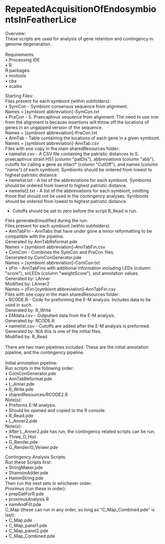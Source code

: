 # RepeatedAcquisitionOfEndosymbiontsInFeatherLice

Overview:<br>
These scripts are used for analysis of gene retention and contingency in genome degeneration.<br>
<br>
Requirements:<br>
• Processing IDE<br>
• R<br>
R packages:<br>
• mixtools<br>
• cba<br>
• scales<br>

Starting Files:<br>
Files present for each symbiont (within subfolders):<br>
    • SymCon - Symbiont consensus sequence from alignment.<br>
        Names = [symbiont abbreviation]-SymCon.txt<br>
    • PraCon - S. Praecaptivus sequence from alignment. The need to use one from the alignment is because insertions  will throw off the locations of genes in an ungapped version of the sequence.<br>
        Names = [symbiont abbreviation]-PraCon.txt<br>
    • AnnTab - Table containing the locations of each gene in a given symbiont.<br>
        Names = [symbiont abbreviation]-AnnTab.csv<br>
Files with one copy in the main sharedResources folder:<br>
    • namelist.csv  - A CSV file containing the patristic distances to S. praecaptivus strain HS1 (column "patDis"), abbreviations (column "abb"), cutoffs for calling a gene as intact* (column "CutOff"), and names (column "name") of each symbiont. Symbionts should be ordered from lowest to highest patristic distance.<br>
    • namelist.txt  - A list of the abbreviations for each symbiont. Symbionts should be ordered from lowest to highest patristic distance.<br>
    • namelist2.txt - A list of the abbreviations for each symbiont, omitting those that should not be used in the contingency analyses. Symbionts should be ordered from lowest to highest patristic distance. <br>
* Cutoffs should be set to zero before the script R_Read is run.<br>

Files generated/modified during the run:<br>
Files present for each symbiont (within subfolders):<br>
    • AnnTabFin - AnnTabs that have under gone a minor reformatting to be compatible with the pipeline.<br>
        Generated by AnnTabReformat.pde<br>
        Names = [symbiont abbreviation]-AnnTabFin.csv<br>
    • ComCon - Combines the SymCon and PraCon files.<br>
        Generated by ComConGenerator.pde<br>
        Names = [symbiont abbreviation]-ComCon.txt<br>
    • zFin - AnnTabFins with additional information including LEDs (column "score"), snLEDs (column "weightScore"), and annotation values.<br>
        Generated by: LAnner<br>
        Modified by:  LAnner2<br>
        Names = zFin-[symbiont abbreviation]-AnnTabFin.csv<br>
  Files with one copy in the main sharedResources folder:<br>
    • RCODE.R - Code for preforming the E-M analysis. Includes data to be used in such. <br>
        Generated by: R_Write<br>
    • EMdata.csv - Outputted data from the E-M analysis.<br>
        Generated by: RCODE.R<br>
    • namelist.csv - Cutoffs are added after the E-M analysis is preformed.<br>
        Generated by: N/A this is one of the intital files.<br>
        Modified by: R_Read<br>
<br>
There are two main pipelines included. These are the initial annotation pipeline, and the contingency pipeline.<br>
<br>
Initial annotation pipeline:<br>
Run scripts in the following order:<br>
• ComConGenerator.pde<br>
• AnnTabReformat.pde<br>
• L_Anner.pde<br>
• R_Write.pde<br>
• sharedResources/RCODE2.R<br>
    Note(s):<br>
    • Preforms E-M analysis.<br>
    • Should be opened and copied to the R console.<br>
• R_Read.pde<br>
• L_Anner2.pde<br>
    Note(s):<br>
    • After L_Anner2.pde has run, the contingency related scripts can be run.<br>
• Three_D_Hist<br>
• G_Render.pde<br>
• G_Render/G_Veiwer.pde<br>

Contingency Analysis Scripts:<br>
Run these Scripts first:<br>
• StringMaker.pde<br>
• ShannonAdder.pde<br>
• HammString.pde<br>
Then run the next sets in whichever order:<br>
Proximus (run these in order):<br>
• prepDatForR.pde<br>
• proximusAnalysis.R<br>
• namAndFilt.pde<br>
C_Map (these can run in any order, so long as "C_Map_Combined.pde" is last):<br>
• C_Map.pde<br>
• C_Map_panel1.pde<br>
• C_Map_panel2.pde<br>
• C_Map_Combined.pde<br>
